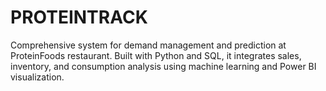 # PROTEINTRACK
Comprehensive system for demand management and prediction at ProteinFoods restaurant. Built with Python and SQL, it integrates sales, inventory, and consumption analysis using machine learning and Power BI visualization.
